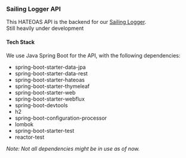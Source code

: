 ### Sailing Logger API
This HATEOAS API is the backend for our [Sailing Logger](https://github.com/Green-T-Den/sailing-logger).
<br/>Still heavily under development

#### Tech Stack
We use Java Spring Boot for the API, with the following dependencies:

- spring-boot-starter-data-jpa
- spring-boot-starter-data-rest
- spring-boot-starter-hateoas
- spring-boot-starter-thymeleaf
- spring-boot-starter-web
- spring-boot-starter-webflux
- spring-boot-devtools
- h2
- spring-boot-configuration-processor
- lombok
- spring-boot-starter-test
- reactor-test

_Note: Not all dependencies might be in use as of now._

